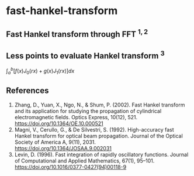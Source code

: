 # fast-hankel-transform

## Fast Hankel transform through FFT $^{1, 2}$

## Less points to evaluate Hankel transform $^{3}$

$\int_a^b [f(x) J_0(rx) + g(x)J_1(rx)]dx$

## References

1. Zhang, D., Yuan, X., Ngo, N., & Shum, P. (2002). Fast Hankel transform and its application for studying the propagation of cylindrical electromagnetic fields. Optics Express, 10(12), 521. https://doi.org/10.1364/OE.10.000521
2. Magni, V., Cerullo, G., & De Silvestri, S. (1992). High-accuracy fast Hankel transform for optical beam propagation. Journal of the Optical Society of America A, 9(11), 2031. https://doi.org/10.1364/JOSAA.9.002031
3. Levin, D. (1996). Fast integration of rapidly oscillatory functions. Journal of Computational and Applied Mathematics, 67(1), 95–101. https://doi.org/10.1016/0377-0427(94)00118-9